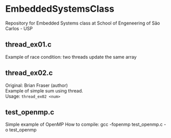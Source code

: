 # EmbeddedSystemsClass
Repository for Embedded Systems class at School of Engeneering of São Carlos - USP

## thread_ex01.c
Example of race condition: two threads update the same array

## thread_ex02.c
Original: Brian Fraser (author)<br/>
Example of simple sum using thread.<br/>
Usage: `thread_ex02 <num>`

## test_openmp.c
Simple example of OpenMP
How to compile: gcc -fopenmp test_openmp.c -o test_openmp

